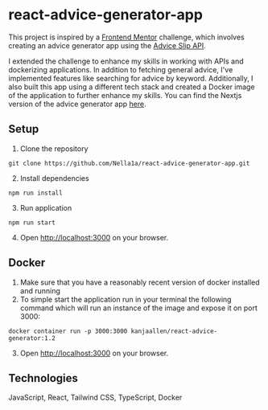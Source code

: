 # react-advice-generator-app

This project is inspired by a [Frontend Mentor](https://www.frontendmentor.io/home) challenge, which involves creating an advice generator app using the [Advice Slip API](https://api.adviceslip.com/).

I extended the challenge to enhance my skills in working with APIs and dockerizing applications. In addition to fetching general advice, I've implemented features like searching for advice by keyword. Additionally, I also built this app using a different tech stack and created a Docker image of the application to further enhance my skills.
You can find the Nextjs version of the advice generator app [here](https://github.com/Nella1a/nextjs-advice-generator-app).



## Setup

1. Clone the repository

```
git clone https://github.com/Nella1a/react-advice-generator-app.git
```

2. Install dependencies

```
npm run install
```

3. Run application

```
npm run start
```

4. Open <http://localhost:3000> on your browser.

## Docker

1. Make sure that you have a reasonably recent version of docker installed and running
1. To simple start the application run in your terminal the following command which will
   run an instance of the image and expose it on port 3000:

```
docker container run -p 3000:3000 kanjaallen/react-advice-generator:1.2
```

3. Open <http://localhost:3000> on your browser.

## Technologies

JavaScript, React, Tailwind CSS, TypeScript, Docker
